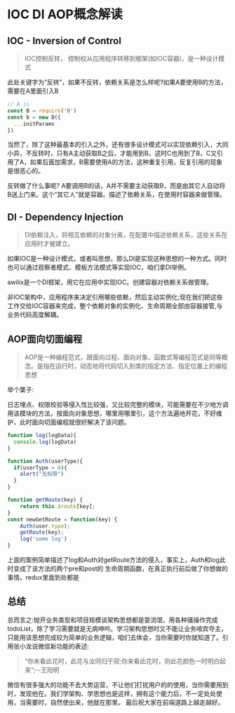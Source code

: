 # IOC DI AOP概念解读

## IOC - Inversion of Control
> IOC控制反转， 控制权从应用程序转移到框架(如IOC容器)，是一种设计模式

此处关键字为“反转”，如果不反转，依赖关系是怎么样呢?如果A要使用B的方法，需要在A里面引入B

``` javascript 
// A.js
const B = require('B')
const b = new B({
  ...initParams
})
```

当然了，除了这种最基本的引入之外，还有很多设计模式可以实现依赖引入，大同小异，不反转时，只有A主动获取B之后，才能用到B。这时C也用到了B，C又引用了A，如果后面加需求，B需要使用A的方法，这种重复引用，反复引用的现象是很恶心的。

反转做了什么事呢? A要调用B的话，A并不需要主动获取B，而是由其它人自动将B送上门来。这个“其它人”就是容器。描述了依赖关系，在使用时容器来做管理。

## DI - Dependency Injection
> DI依赖注入，将相互依赖的对象分离，在配置中描述依赖关系，这些关系在应用时才被建立。

如果IOC是一种设计模式，或者叫思想，那么DI是实现这种思想的一种方式。同时也可以通过观察者模式、模板方法模式等实现IOC，咱们拿DI举例。

awilix是一个DI框架，用它在应用中实现IOC。创建容器对依赖关系做管理。

非IOC架构中，应用程序来决定引用哪些依赖，然后主动实例化;现在我们把这些工作交给IOC容器来完成，整个依赖对象的实例化、生命周期全部由容器接管,与业务代码高度解耦。

## AOP面向切面编程
> AOP是一种编程范式，跟面向过程、面向对象、函数式等编程范式是同等概念。是指在运行时，动态地将代码切入到类的指定方法、指定位置上的编程思想

举个栗子:

日志埋点、权限校验等侵入性比较强，又比较完整的模块，可能需要在不少地方调用该模块的方法，按面向对象思想，哪里用哪里引，这个方法遍地开花，不好维护，此时面向切面编程就很好解决了该问题。

``` javascript 
function log(logData){
  console.log(logData)
}

function Auth(userType){
  if(userType > 0){
    alert("无权限")
  }
}

function getRoute(key) {
    return this.$route[key];
}
const newGetRoute = function(key) {
    Auth(user.type);
    getRoute(key);
    log('some log')
}
```

上面的案例简单描述了log和Auth对getRoute方法的侵入，事实上，Auth和log此时变成了该方法的两个pre和post的 生命周期函数，在真正执行前后做了你想做的事情。redux里面到处都是

## 总结
总而言之:抛开业务类型和项目规模谈架构思想都是耍流氓，用各种骚操作完成todoList，除了学习需要就是无病呻吟。学习架构思想时又不能让业务喧宾夺主，只能用该思想完成较为简单的业务逻辑，咱们去体会，当你需要时你就知道了。引用张小龙说微信新功能的表述:

> “你未看此花时，此花与汝同归于寂;你来看此花时，则此花颜色一时明白起来”;--王阳明

微信有很多强大的功能不去大势运营，不让他们打扰用户的的使用，当你需要用到时，发现他在。我们学架构、学思想也是这样，拥有这个能力后，不一定处处使用，当需要时，自然使出来，他就在那里。 最后祝大家在前端道路上越走越好。

